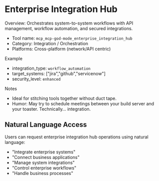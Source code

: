 # Enterprise Integration Hub

Overview: Orchestrates system-to-system workflows with API management, workflow automation, and secured integrations.

- Tool name: `mcp_mcp-god-mode_enterprise_integration_hub`
- Category: Integration / Orchestration
- Platforms: Cross-platform (network/API centric)

Example
- integration_type: `workflow_automation`
- target_systems: ["jira","github","servicenow"]
- security_level: `enhanced`

Notes
- Ideal for stitching tools together without duct tape.
- Humor: May try to schedule meetings between your build server and your toaster. Technically… integration.


## Natural Language Access
Users can request enterprise integration hub operations using natural language:
- "Integrate enterprise systems"
- "Connect business applications"
- "Manage system integrations"
- "Control enterprise workflows"
- "Handle business processes"
